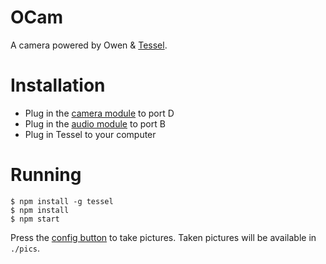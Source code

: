 # OCam

A camera powered by Owen & [Tessel](https://tessel.io).

# Installation

* Plug in the [camera module](https://tessel.io/docs/camera) to port D
* Plug in the [audio module](https://tessel.io/docs/audio) to port B
* Plug in Tessel to your computer

# Running

```
$ npm install -g tessel
$ npm install
$ npm start
```

Press the [config button](https://tessel.io/docs/hardware) to take pictures. Taken pictures will be available in `./pics`.
